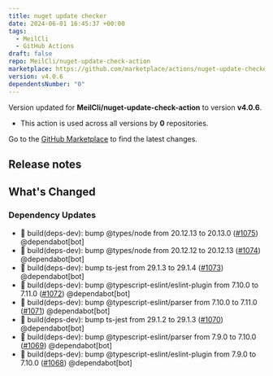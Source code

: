 ```yaml
---
title: nuget update checker
date: 2024-06-01 16:45:37 +00:00
tags:
  - MeilCli
  - GitHub Actions
draft: false
repo: MeilCli/nuget-update-check-action
marketplace: https://github.com/marketplace/actions/nuget-update-checker
version: v4.0.6
dependentsNumber: "0"
---
```



Version updated for **MeilCli/nuget-update-check-action** to version **v4.0.6**.
- This action is used across all versions by **0** repositories.

Go to the [GitHub Marketplace](https://github.com/marketplace/actions/nuget-update-checker) to find the latest changes.

## Release notes

## What's Changed
### Dependency Updates
- :green_book: build(deps-dev): bump @types/node from 20.12.13 to 20.13.0 ([#1075](https://github.com/MeilCli/nuget-update-check-action/pull/1075)) @dependabot[bot]
- :green_book: build(deps-dev): bump @types/node from 20.12.12 to 20.12.13 ([#1074](https://github.com/MeilCli/nuget-update-check-action/pull/1074)) @dependabot[bot]
- :green_book: build(deps-dev): bump ts-jest from 29.1.3 to 29.1.4 ([#1073](https://github.com/MeilCli/nuget-update-check-action/pull/1073)) @dependabot[bot]
- :green_book: build(deps-dev): bump @typescript-eslint/eslint-plugin from 7.10.0 to 7.11.0 ([#1072](https://github.com/MeilCli/nuget-update-check-action/pull/1072)) @dependabot[bot]
- :green_book: build(deps-dev): bump @typescript-eslint/parser from 7.10.0 to 7.11.0 ([#1071](https://github.com/MeilCli/nuget-update-check-action/pull/1071)) @dependabot[bot]
- :green_book: build(deps-dev): bump ts-jest from 29.1.2 to 29.1.3 ([#1070](https://github.com/MeilCli/nuget-update-check-action/pull/1070)) @dependabot[bot]
- :green_book: build(deps-dev): bump @typescript-eslint/parser from 7.9.0 to 7.10.0 ([#1069](https://github.com/MeilCli/nuget-update-check-action/pull/1069)) @dependabot[bot]
- :green_book: build(deps-dev): bump @typescript-eslint/eslint-plugin from 7.9.0 to 7.10.0 ([#1068](https://github.com/MeilCli/nuget-update-check-action/pull/1068)) @dependabot[bot]

